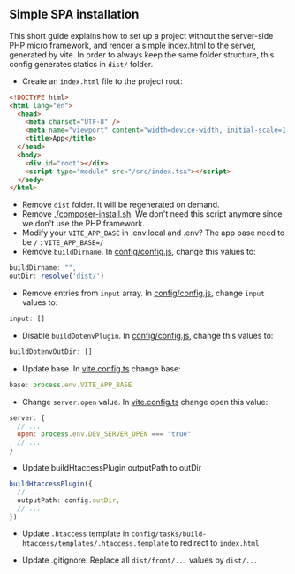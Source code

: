 ## <a name="SimpleSpaInstallation"></a>Simple SPA installation

This short guide explains how to set up a project without the server-side PHP micro framework, and render a simple index.html to the server, generated by vite.
In order to always keep the same folder structure, this config generates statics in `dist/` folder.

- Create an `index.html` file to the project root:

```html
<!DOCTYPE html>
<html lang="en">
  <head>
    <meta charset="UTF-8" />
    <meta name="viewport" content="width=device-width, initial-scale=1.0" />
    <title>App</title>
  </head>
  <body>
    <div id="root"></div>
    <script type="module" src="/src/index.tsx"></script>
  </body>
</html>
```

- Remove `dist` folder. It will be regenerated on demand.
- Remove [./composer-install.sh](../dist/composer-install.sh). We don't need this script anymore since we don't use the PHP framework.
- Modify your `VITE_APP_BASE` in .env.local and .env? The app base need to be `/` : `VITE_APP_BASE=/`
- Remove `buildDirname`. In [config/config.js](config/config.js), change this values to:

```js
buildDirname: "",
outDir: resolve('dist/')
```

- Remove entries from `input` array. In [config/config.js](config/config.js), change `input` values to:

```js
input: []
```

- Disable `buildDotenvPlugin`. In [config/config.js](config/config.js), change this values to:

```js
buildDotenvOutDir: []
```

- Update base. In [vite.config.ts](vite.config.ts) change base:

```js
base: process.env.VITE_APP_BASE
```

- Change `server.open` value. In [vite.config.ts](vite.config.ts) change open this value:

```js
server: {
  // ...
  open: process.env.DEV_SERVER_OPEN === "true"
  // ...
}
```

- Update buildHtaccessPlugin outputPath to outDir

```ts
buildHtaccessPlugin({
  // ...
  outputPath: config.outDir,
  // ...
})
```

- Update `.htaccess` template in `config/tasks/build-htaccess/templates/.htaccess.template` to redirect to `index.html`

- Update .gitignore. Replace all `dist/front/...` values by `dist/...`
